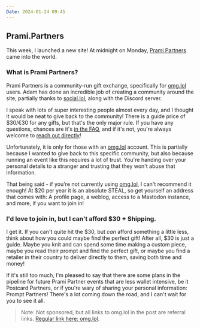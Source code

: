 ```yaml
---
Date: 2024-01-24 09:45
---
```


## Prami.Partners
This week, I launched a new site! At midnight on Monday, [Prami Partners](https://prami.partners/) came into the world.

### What is Prami Partners?
Prami Partners is a community-run gift exchange, specifically for [omg.lol](https://home.omg.lol/referred-by/georgeprobably) users. Adam has done an incredible job of creating a community around the site, partially thanks to [social.lol](https://social.lol/), along with the Discord server.

I speak with lots of super interesting people almost every day, and I thought it would be neat to give back to the community! There is a guide price of $30/€30 for any gifts, but that's the only major rule. If you have any questions, chances are it's [in the FAQ](https://prami.parters/faq), and if it's not, you're always welcome to [reach out directly](https://george.chachanidze.com)!

Unfortunately, it is only for those with an [omg.lol](https://home.omg.lol/referred-by/georgeprobably) account. This is partially because I wanted to give back to this specific community, but also because running an event like this requires a lot of trust. You're handing over your personal details to a stranger and trusting that they won't abuse that information.

That being said - if you're not currently using [omg.lol](https://home.omg.lol/referred-by/georgeprobably), I can't recommend it enough! At $20 per year it is an absolute STEAL, so get yourself an address that comes with: A profile page, a weblog, access to a Mastodon instance, and more, if you want to join in!

### I'd love to join in, but I can't afford $30 + Shipping.
I get it. If you can't quite hit the $30, but *can* afford something a little less, think about how you could maybe find the perfect gift! After all, $30 is just a guide. Maybe you knit and can spend some time making a custom piece, maybe you read their prompt and find the perfect gift, or maybe you find a retailer in their country to deliver directly to them, saving both time and money!

If it's still too much, I'm pleased to say that there are some plans in the pipeline for future Prami Partner events that are less wallet intensive, be it Postcard Partners, or if you're wary of sharing your personal information: Prompt Partners! There's a lot coming down the road, and I can't wait for you to see it all.

>Note: Not sponsored, but all links to omg.lol in the post are referral links. [Regular link here: omg.lol](https://omg.lol/).